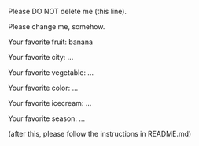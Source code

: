 
Please DO NOT delete me (this line).

Please change me, somehow.

Your favorite fruit: banana

Your favorite city: ...

Your favorite vegetable: ...

Your favorite color: ...

Your favorite icecream: ...

Your favorite season: ...


(after this, please follow the instructions in README.md)
